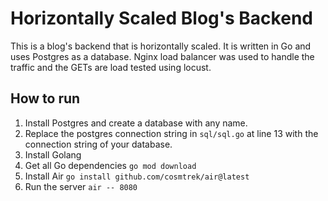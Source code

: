 # Horizontally Scaled Blog's Backend

This is a blog's backend that is horizontally scaled. It is written in Go and uses Postgres as a database.
Nginx load balancer was used to handle the traffic and the GETs are load tested using locust.

## How to run

1. Install Postgres and create a database with any name.
2. Replace the postgres connection string in `sql/sql.go` at line 13 with the connection string of your database.
3. Install Golang
4. Get all Go dependencies `go mod download`
5. Install Air `go install github.com/cosmtrek/air@latest`
6. Run the server `air -- 8080`
